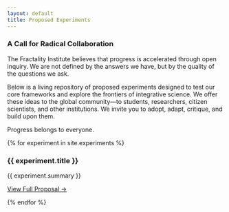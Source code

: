 ```yaml
---
layout: default 
title: Proposed Experiments
---
```



### A Call for Radical Collaboration

The Fractality Institute believes that progress is accelerated through open inquiry. We are not defined by the answers we have, but by the quality of the questions we ask.

Below is a living repository of proposed experiments designed to test our core frameworks and explore the frontiers of integrative science. We offer these ideas to the global community—to students, researchers, citizen scientists, and other institutions. We invite you to adopt, adapt, critique, and build upon them.

Progress belongs to everyone.

<div class="cards">
{% for experiment in site.experiments %}
<div class="card">
<h3>{{ experiment.title }}</h3>
<p>{{ experiment.summary }}</p>
<p><a href="{{ experiment.url | relative_url }}">View Full Proposal &rarr;</a></p>
</div>
{% endfor %}
</div>